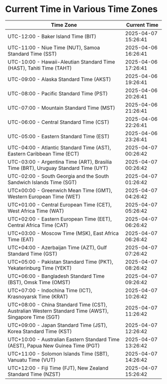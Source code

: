 # Current Time in Various Time Zones

| Time Zone | Current Time |
|-----------|--------------|
| UTC-12:00 - Baker Island Time (BIT) | 2025-04-07 15:26:41 |
| UTC-11:00 - Niue Time (NUT), Samoa Standard Time (SST) | 2025-04-06 16:26:41 |
| UTC-10:00 - Hawaii-Aleutian Standard Time (HAST), Tahiti Time (TAHT) | 2025-04-06 17:26:41 |
| UTC-09:00 - Alaska Standard Time (AKST) | 2025-04-06 19:26:41 |
| UTC-08:00 - Pacific Standard Time (PST) | 2025-04-06 20:26:41 |
| UTC-07:00 - Mountain Standard Time (MST) | 2025-04-06 21:26:41 |
| UTC-06:00 - Central Standard Time (CST) | 2025-04-06 22:26:41 |
| UTC-05:00 - Eastern Standard Time (EST) | 2025-04-06 23:26:41 |
| UTC-04:00 - Atlantic Standard Time (AST), Eastern Caribbean Time (ECT) | 2025-04-07 00:26:42 |
| UTC-03:00 - Argentina Time (ART), Brasília Time (BRT), Uruguay Standard Time (UYT) | 2025-04-07 00:26:42 |
| UTC-02:00 - South Georgia and the South Sandwich Islands Time (SGT) | 2025-04-07 01:26:42 |
| UTC±00:00 - Greenwich Mean Time (GMT), Western European Time (WET) | 2025-04-07 04:26:42 |
| UTC+01:00 - Central European Time (CET), West Africa Time (WAT) | 2025-04-07 05:26:42 |
| UTC+02:00 - Eastern European Time (EET), Central Africa Time (CAT) | 2025-04-07 06:26:42 |
| UTC+03:00 - Moscow Time (MSK), East Africa Time (EAT) | 2025-04-07 06:26:42 |
| UTC+04:00 - Azerbaijan Time (AZT), Gulf Standard Time (GST) | 2025-04-07 07:26:42 |
| UTC+05:00 - Pakistan Standard Time (PKT), Yekaterinburg Time (YEKT) | 2025-04-07 08:26:42 |
| UTC+06:00 - Bangladesh Standard Time (BST), Omsk Time (OMST) | 2025-04-07 09:26:42 |
| UTC+07:00 - Indochina Time (ICT), Krasnoyarsk Time (KRAT) | 2025-04-07 10:26:42 |
| UTC+08:00 - China Standard Time (CST), Australian Western Standard Time (AWST), Singapore Time (SGT) | 2025-04-07 11:26:42 |
| UTC+09:00 - Japan Standard Time (JST), Korea Standard Time (KST) | 2025-04-07 12:26:42 |
| UTC+10:00 - Australian Eastern Standard Time (AEST), Papua New Guinea Time (PGT) | 2025-04-07 13:26:42 |
| UTC+11:00 - Solomon Islands Time (SBT), Vanuatu Time (VUT) | 2025-04-07 14:26:42 |
| UTC+12:00 - Fiji Time (FJT), New Zealand Standard Time (NZST) | 2025-04-07 15:26:42 |
